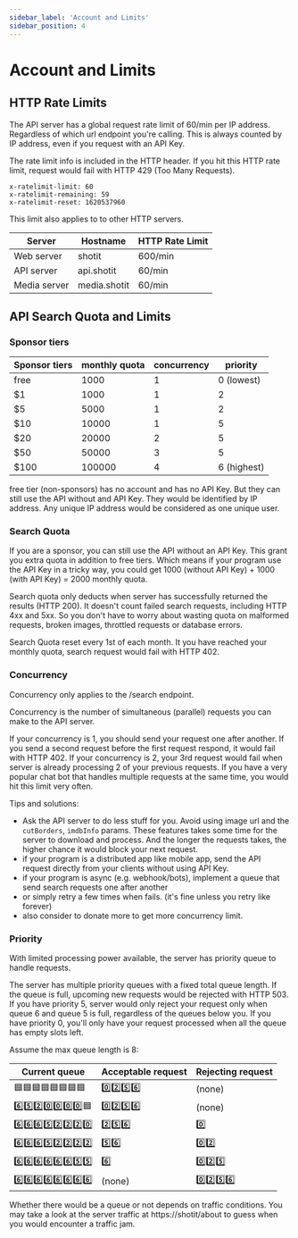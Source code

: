 ```yaml
---
sidebar_label: 'Account and Limits'
sidebar_position: 4
---
```


# Account and Limits

## HTTP Rate Limits

The API server has a global request rate limit of 60/min per IP address. Regardless of which url endpoint you're calling. This is always counted by IP address, even if you request with an API Key.

The rate limit info is included in the HTTP header. If you hit this HTTP rate limit, request would fail with HTTP 429 (Too Many Requests).

```
x-ratelimit-limit: 60
x-ratelimit-remaining: 59
x-ratelimit-reset: 1620537960
```

This limit also applies to to other HTTP servers.

| Server       | Hostname     | HTTP Rate Limit |
| ------------ | ------------ | --------------- |
| Web server   | shotit       | 600/min         |
| API server   | api.shotit   | 60/min          |
| Media server | media.shotit | 60/min          |

## API Search Quota and Limits

### Sponsor tiers

| Sponsor tiers | monthly quota | concurrency | priority    |
| ------------- | ------------- | ----------- | ----------- |
| free          | 1000          | 1           | 0 (lowest)  |
| $1            | 1000          | 1           | 2           |
| $5            | 5000          | 1           | 2           |
| $10           | 10000         | 1           | 5           |
| $20           | 20000         | 2           | 5           |
| $50           | 50000         | 3           | 5           |
| $100          | 100000        | 4           | 6 (highest) |

free tier (non-sponsors) has no account and has no API Key. But they can still use the API without and API Key. They would be identified by IP address. Any unique IP address would be considered as one unique user.

### Search Quota

If you are a sponsor, you can still use the API without an API Key. This grant you extra quota in addition to free tiers. Which means if your program use the API Key in a tricky way, you could get 1000 (without API Key) + 1000 (with API Key) = 2000 monthly quota.

Search quota only deducts when server has successfully returned the results (HTTP 200). It doesn't count failed search requests, including HTTP 4xx and 5xx. So you don't have to worry about wasting quota on malformed requests, broken images, throttled requests or database errors.

Search Quota reset every 1st of each month. It you have reached your monthly quota, search request would fail with HTTP 402.

### Concurrency

Concurrency only applies to the /search endpoint.

Concurrency is the number of simultaneous (parallel) requests you can make to the API server.

If your concurrency is 1, you should send your request one after another. If you send a second request before the first request respond, it would fail with HTTP 402. If your concurrency is 2, your 3rd request would fail when server is already processing 2 of your previous requests. If you have a very popular chat bot that handles multiple requests at the same time, you would hit this limit very often.

Tips and solutions:

- Ask the API server to do less stuff for you. Avoid using image url and the `cutBorders`, `imdbInfo` params. These features takes some time for the server to download and process. And the longer the requests takes, the higher chance it would block your next request.
- if your program is a distributed app like mobile app, send the API request directly from your clients without using API Key.
- if your program is async (e.g. webhook/bots), implement a queue that send search requests one after another
- or simply retry a few times when fails. (it's fine unless you retry like forever)
- also consider to donate more to get more concurrency limit.

### Priority

With limited processing power available, the server has priority queue to handle requests.

The server has multiple priority queues with a fixed total queue length. If the queue is full, upcoming new requests would be rejected with HTTP 503. If you have priority 5, server would only reject your request only when queue 6 and queue 5 is full, regardless of the queues below you. If you have priority 0, you'll only have your request processed when all the queue has empty slots left.

Assume the max queue length is 8:

| Current queue    | Acceptable request | Rejecting request |
| ---------------- | ------------------ | ----------------- |
| 🟦🟦🟦🟦🟦🟦🟦🟦 | 0️⃣2️⃣5️⃣6️⃣           | (none)            |
| 6️⃣5️⃣2️⃣0️⃣0️⃣0️⃣0️⃣🟦 | 0️⃣2️⃣5️⃣6️⃣           | (none)            |
| 6️⃣6️⃣6️⃣5️⃣2️⃣2️⃣2️⃣0️⃣ | 2️⃣5️⃣6️⃣             | 0️⃣                |
| 6️⃣6️⃣6️⃣5️⃣2️⃣2️⃣2️⃣2️⃣ | 5️⃣6️⃣               | 0️⃣2️⃣              |
| 6️⃣6️⃣6️⃣6️⃣6️⃣6️⃣5️⃣5️⃣ | 6️⃣                 | 0️⃣2️⃣5️⃣            |
| 6️⃣6️⃣6️⃣6️⃣6️⃣6️⃣6️⃣6️⃣ | (none)             | 0️⃣2️⃣5️⃣6️⃣          |

Whether there would be a queue or not depends on traffic conditions. You may take a look at the server traffic at https://shotit/about to guess when you would encounter a traffic jam.
